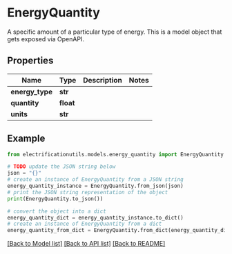 # EnergyQuantity

A specific amount of a particular type of energy.  This is a model object that gets exposed via OpenAPI.

## Properties

Name | Type | Description | Notes
------------ | ------------- | ------------- | -------------
**energy_type** | **str** |  | 
**quantity** | **float** |  | 
**units** | **str** |  | 

## Example

```python
from electrificationutils.models.energy_quantity import EnergyQuantity

# TODO update the JSON string below
json = "{}"
# create an instance of EnergyQuantity from a JSON string
energy_quantity_instance = EnergyQuantity.from_json(json)
# print the JSON string representation of the object
print(EnergyQuantity.to_json())

# convert the object into a dict
energy_quantity_dict = energy_quantity_instance.to_dict()
# create an instance of EnergyQuantity from a dict
energy_quantity_from_dict = EnergyQuantity.from_dict(energy_quantity_dict)
```
[[Back to Model list]](../README.md#documentation-for-models) [[Back to API list]](../README.md#documentation-for-api-endpoints) [[Back to README]](../README.md)


